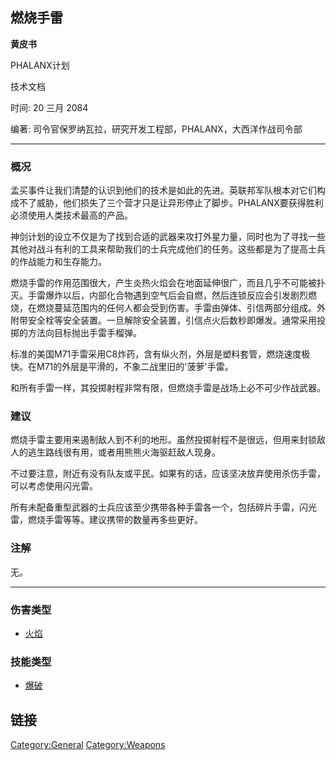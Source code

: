 ## 燃烧手雷

**黄皮书**

PHALANX计划

技术文档

时间: 20 三月 2084

编著: 司令官保罗纳瓦拉，研究开发工程部，PHALANX，大西洋作战司令部

------------------------------------------------------------------------

### 概况

孟买事件让我们清楚的认识到他们的技术是如此的先进。英联邦军队根本对它们构成不了威胁，他们损失了三个营才只是让异形停止了脚步。PHALANX要获得胜利必须使用人类技术最高的产品。

神剑计划的设立不仅是为了找到合适的武器来攻打外星力量，同时也为了寻找一些其他对战斗有利的工具来帮助我们的士兵完成他们的任务。这些都是为了提高士兵的作战能力和生存能力。

燃烧手雷的作用范围很大，产生炎热火焰会在地面延伸很广，而且几乎不可能被扑灭。手雷爆炸以后，内部化合物遇到空气后会自燃，然后连锁反应会引发剧烈燃烧，在燃烧蔓延范围内的任何人都会受到伤害。手雷由弹体、引信两部分组成。外附带安全栓等安全装置。一旦解除安全装置，引信点火后数秒即爆发。通常采用投掷的方法向目标抛出手雷手榴弹。

标准的美国M71手雷采用C8炸药，含有纵火剂，外层是塑料套管，燃烧速度极快。在M71的外层是平滑的，不象二战里旧的'菠萝'手雷。

和所有手雷一样，其投掷射程非常有限，但燃烧手雷是战场上必不可少作战武器。

### 建议

燃烧手雷主要用来遏制敌人到不利的地形。虽然投掷射程不是很远，但用来封锁敌人的逃生路线很有用，或者用熊熊火海驱赶敌人现身。

不过要注意，附近有没有队友或平民。如果有的话，应该坚决放弃使用杀伤手雷，可以考虑使用闪光雷。

所有未配备重型武器的士兵应该至少携带各种手雷各一个，包括碎片手雷，闪光雷，燃烧手雷等等。建议携带的数量再多些更好。

### 注解

无。

------------------------------------------------------------------------

### 伤害类型

- [火焰](伤害#火焰 "wikilink")

### 技能类型

- [爆破](技能#爆破 "wikilink")

## 链接

[Category:General](Category:General "wikilink")
[Category:Weapons](Category:Weapons "wikilink")